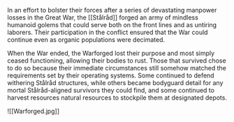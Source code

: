 In an effort to bolster their forces after a series of devastating manpower losses in the Great War, the [[Stålråd]] forged an army of mindless humanoid golems that could serve both on the front lines and as untiring laborers. Their participation in the conflict ensured that the War could continue even as organic populations were decimated. 

When the War ended, the Warforged lost their purpose and most simply ceased functioning, allowing their bodies to rust. Those that survived chose to do so because their immediate circumstances still somehow matched the requirements set by their operating systems. Some continued to defend withering Stålråd structures, while others became bodyguard detail for any mortal Stålråd-aligned survivors they could find, and some continued to harvest resources natural resources to stockpile them at designated depots.

![[Warforged.jpg]]